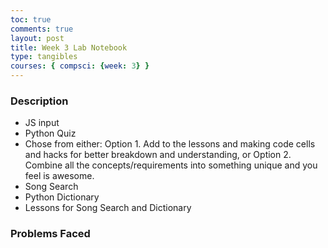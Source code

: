 ```yaml
---
toc: true
comments: true
layout: post
title: Week 3 Lab Notebook
type: tangibles
courses: { compsci: {week: 3} }
---
```


### Description
- JS input
- Python Quiz
- Chose from either: Option 1. Add to the lessons and making code cells and hacks for better breakdown and understanding, or Option 2. Combine all the concepts/requirements into something unique and you feel is awesome.
- Song Search 
- Python Dictionary
- Lessons for Song Search and Dictionary

### Problems Faced